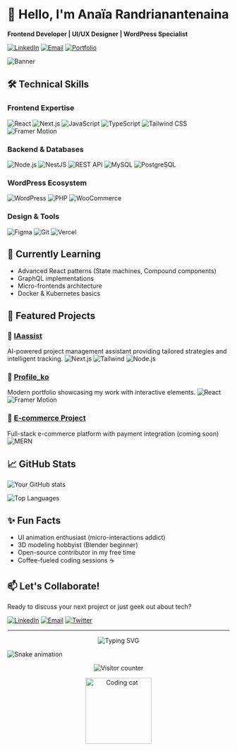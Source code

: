 # 👋 Hello, I'm Anaïa Randrianantenaina

**Frontend Developer | UI/UX Designer | WordPress Specialist**

[![LinkedIn](https://img.shields.io/badge/LinkedIn-Connect-blue?style=for-the-badge&logo=linkedin)](https://www.linkedin.com/in/Anaïa+Randrianantenaina)
[![Email](https://img.shields.io/badge/Email-Contact%20Me-red?style=for-the-badge&logo=gmail)](mailto:anaiarandrianantenaina@gmail.com)
[![Portfolio](https://img.shields.io/badge/🚀-Portfolio-black?style=for-the-badge)](https://anaiarandria.vercel.app/)

![Banner](https://via.placeholder.com/1920x400.png?text=Anaïa+Randrianantenaina+-+Full+Stack+Developer)

## 🛠 Technical Skills

### Frontend Expertise
![React](https://img.shields.io/badge/React-61DAFB?style=for-the-badge&logo=react&logoColor=black)
![Next.js](https://img.shields.io/badge/Next.js-000000?style=for-the-badge&logo=next.js&logoColor=white)
![JavaScript](https://img.shields.io/badge/JavaScript-F7DF1E?style=for-the-badge&logo=javascript&logoColor=black)
![TypeScript](https://img.shields.io/badge/TypeScript-3178C6?style=for-the-badge&logo=typescript&logoColor=white)
![Tailwind CSS](https://img.shields.io/badge/Tailwind_CSS-38B2AC?style=for-the-badge&logo=tailwind-css&logoColor=white)
![Framer Motion](https://img.shields.io/badge/Framer_Motion-0055FF?style=for-the-badge&logo=framer&logoColor=white)

### Backend & Databases
![Node.js](https://img.shields.io/badge/Node.js-339933?style=for-the-badge&logo=node.js&logoColor=white)
![NestJS](https://img.shields.io/badge/Nest.js-E0234E?style=for-the-badge&logo=nestjs&logoColor=white)
![REST API](https://img.shields.io/badge/REST_API-FF6C37?style=for-the-badge&logo=node.js&logoColor=white)
![MySQL](https://img.shields.io/badge/MySQL-4479A1?style=for-the-badge&logo=mysql&logoColor=white)
![PostgreSQL](https://img.shields.io/badge/PostgreSQL-4169E1?style=for-the-badge&logo=postgresql&logoColor=white)

### WordPress Ecosystem
![WordPress](https://img.shields.io/badge/WordPress-21759B?style=for-the-badge&logo=wordpress&logoColor=white)
![PHP](https://img.shields.io/badge/PHP-777BB4?style=for-the-badge&logo=php&logoColor=white)
![WooCommerce](https://img.shields.io/badge/WooCommerce-96588A?style=for-the-badge&logo=woocommerce&logoColor=white)

### Design & Tools
![Figma](https://img.shields.io/badge/Figma-F24E1E?style=for-the-badge&logo=figma&logoColor=white)
![Git](https://img.shields.io/badge/Git-F05032?style=for-the-badge&logo=git&logoColor=white)
![Vercel](https://img.shields.io/badge/Vercel-000000?style=for-the-badge&logo=vercel&logoColor=white)

## 🌱 Currently Learning
- Advanced React patterns (State machines, Compound components)
- GraphQL implementations
- Micro-frontends architecture
- Docker & Kubernetes basics

## 💼 Featured Projects

### 🚀 [IAassist](https://github.com/AnaiaRn/IAassist)
AI-powered project management assistant providing tailored strategies and intelligent tracking.
![Next.js](https://img.shields.io/badge/-Next.js-000000?logo=next.js&logoColor=white&style=flat)
![Tailwind](https://img.shields.io/badge/-Tailwind-38B2AC?logo=tailwind-css&logoColor=white&style=flat)
![Node.js](https://img.shields.io/badge/-Node.js-339933?logo=node.js&logoColor=white&style=flat)

### 🎨 [Profile_ko](https://github.com/AnaiaRn/profileko)
Modern portfolio showcasing my work with interactive elements.
![React](https://img.shields.io/badge/-React-61DAFB?logo=react&logoColor=white&style=flat)
![Framer Motion](https://img.shields.io/badge/-Framer_Motion-0055FF?logo=framer&logoColor=white&style=flat)

### 🛒 [E-commerce Project]()
Full-stack e-commerce platform with payment integration (coming soon)
![MERN](https://img.shields.io/badge/-MERN-5EAA9F?style=flat&logo=mongodb&logoColor=white)

## 📈 GitHub Stats

![Your GitHub stats](https://github-readme-stats.vercel.app/api?username=AnaiaRn&show_icons=true&theme=radical)


![Top Languages](https://github-readme-stats.vercel.app/api/top-langs/?username=AnaiaRn&layout=compact&theme=radical&hide_border=true)

## ✨ Fun Facts
- UI animation enthusiast (micro-interactions addict)
- 3D modeling hobbyist (Blender beginner)
- Open-source contributor in my free time
- Coffee-fueled coding sessions ☕

## 📫 Let's Collaborate!
Ready to discuss your next project or just geek out about tech?

[![LinkedIn](https://img.shields.io/badge/LinkedIn-Connect-blue?style=for-the-badge&logo=linkedin)](https://www.linkedin.com/in/Anaïa+Randrianantenaina)
[![Email](https://img.shields.io/badge/Email-Contact%20Me-red?style=for-the-badge&logo=gmail)](mailto:anaiarandrianantenaina@gmail.com)
[![Twitter](https://img.shields.io/badge/Twitter-Follow-1DA1F2?style=for-the-badge&logo=twitter)](https://twitter.com/yourhandle)

---

<div align="center">
  
![Typing SVG](https://readme-typing-svg.demolab.com?font=Fira+Code&pause=1000&color=FF7F50&width=435&lines=Thanks+for+visiting!;Let's+create+digital+magic+together;Clean+code+%26+beautiful+interfaces;Full-stack+passion+%3C3)
  
</div>

![Snake animation](https://github.com/AnaiaRn/AnaiaRn/blob/output/github-contribution-grid-snake.svg)

<p align="center"> 
  <img src="https://profile-counter.glitch.me/AnaiaRn/count.svg" alt="Visitor counter" />
</p>

<div align="center">
  <img src="https://media.giphy.com/media/ZVik7pBtu9dNS/giphy.gif" width="150" height="150" alt="Coding cat" />
</div>
